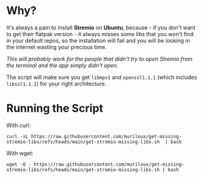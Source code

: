 # **Why?**
It's always a pain to install **Stremio** on **Ubuntu**, because - if you don't want to get their flatpak version - it always misses some libs that you won't find in your default repos, so the installation will fail and you will be looking in the internet wasting your precious time. 

*This will probably work for the people that didn't try to open Stremio from the terminal and the app simply didn't open.*

The script will make sure you get `libmpv1` and `openssl1.1.1` (which includes `libssl1.1.1`) for your right architecture.

# **Running the Script**

With curl:

`curl -sL https://raw.githubusercontent.com/muriloux/get-missing-stremio-libs/refs/heads/main/get-stremio-missing-libs.sh  | bash`

With wget:

`wget -O - https://raw.githubusercontent.com/muriloux/get-missing-stremio-libs/refs/heads/main/get-stremio-missing-libs.sh | bash`
